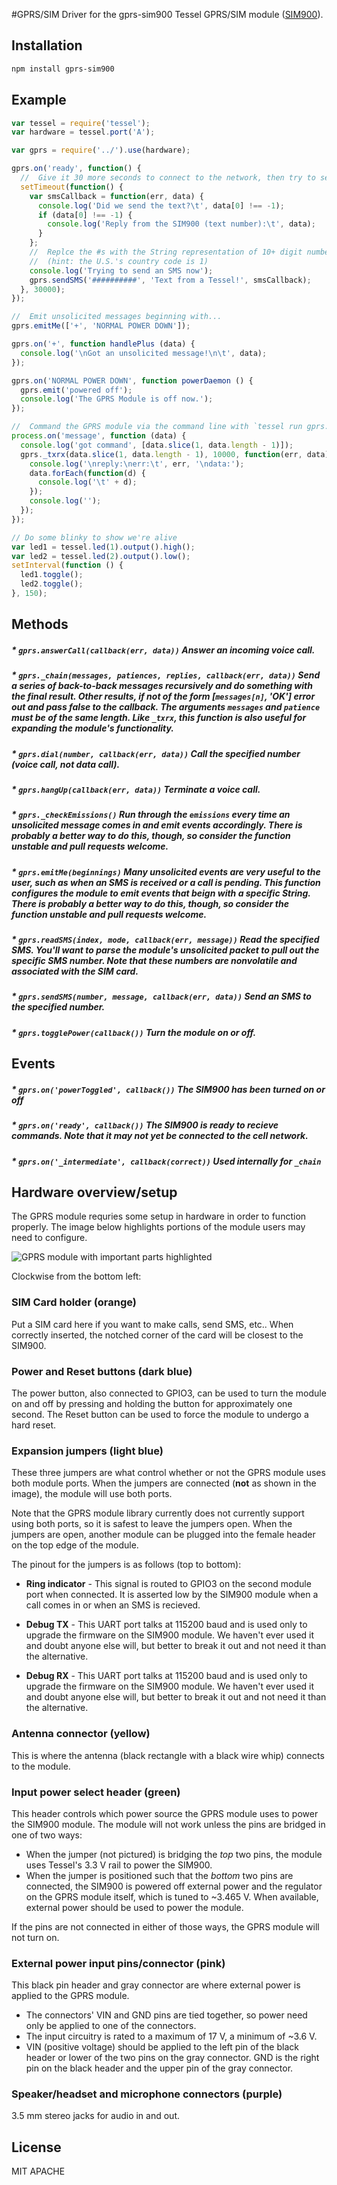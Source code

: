 #GPRS/SIM
Driver for the gprs-sim900 Tessel GPRS/SIM module ([SIM900](ftp://imall.iteadstudio.com/IM120417009_IComSat/DOC_SIM900_Hardware%20Design_V2.00.pdf)).

## Installation
```sh
npm install gprs-sim900
```
## Example
```js
var tessel = require('tessel');
var hardware = tessel.port('A');

var gprs = require('../').use(hardware);

gprs.on('ready', function() {
  //  Give it 30 more seconds to connect to the network, then try to send an SMS
  setTimeout(function() {
    var smsCallback = function(err, data) {
      console.log('Did we send the text?\t', data[0] !== -1);
      if (data[0] !== -1) {
        console.log('Reply from the SIM900 (text number):\t', data);
      }
    };
    //  Replce the #s with the String representation of 10+ digit number
    //  (hint: the U.S.'s country code is 1)
    console.log('Trying to send an SMS now');
    gprs.sendSMS('##########', 'Text from a Tessel!', smsCallback);
  }, 30000);
});

//  Emit unsolicited messages beginning with...
gprs.emitMe(['+', 'NORMAL POWER DOWN']);

gprs.on('+', function handlePlus (data) {
  console.log('\nGot an unsolicited message!\n\t', data);
});

gprs.on('NORMAL POWER DOWN', function powerDaemon () {
  gprs.emit('powered off');
  console.log('The GPRS Module is off now.');
});

//  Command the GPRS module via the command line with `tessel run gprs.js -m`
process.on('message', function (data) {
  console.log('got command', [data.slice(1, data.length - 1)]);
  gprs._txrx(data.slice(1, data.length - 1), 10000, function(err, data) {
    console.log('\nreply:\nerr:\t', err, '\ndata:');
    data.forEach(function(d) {
      console.log('\t' + d);
    });
    console.log('');
  });
});

// Do some blinky to show we're alive
var led1 = tessel.led(1).output().high();
var led2 = tessel.led(2).output().low();
setInterval(function () {
  led1.toggle();
  led2.toggle();
}, 150);

```
## Methods

##### * `gprs.answerCall(callback(err, data))` Answer an incoming voice call.

##### * `gprs._chain(messages, patiences, replies, callback(err, data))` Send a series of back-to-back messages recursively and do something with the final result. Other results, if not of the form [`messages[n]`, 'OK'] error out and pass false to the callback. The arguments `messages` and `patience` must be of the same length. Like `_txrx`, this function is also useful for expanding the module's functionality.

##### * `gprs.dial(number, callback(err, data))` Call the specified number (voice call, not data call).

##### * `gprs.hangUp(callback(err, data))` Terminate a voice call.

##### * `gprs._checkEmissions()` Run through the `emissions` every time an unsolicited message comes in and emit events accordingly. There is probably a better way to do this, though, so consider the function unstable and pull requests welcome.

##### * `gprs.emitMe(beginnings)` Many unsolicited events are very useful to the user, such as when an SMS is received or a call is pending. This function configures the module to emit events that beign with a specific String. There is probably a better way to do this, though, so consider the function unstable and pull requests welcome.

##### * `gprs.readSMS(index, mode, callback(err, message))` Read the specified SMS. You'll want to parse the module's unsolicited packet to pull out the specific SMS number. Note that these numbers are nonvolatile and associated with the SIM card. 

##### * `gprs.sendSMS(number, message, callback(err, data))` Send an SMS to the specified number.

##### * `gprs.togglePower(callback())` Turn the module on or off.

## Events

##### * `gprs.on('powerToggled', callback())` The SIM900 has been turned on or off

##### * `gprs.on('ready', callback())` The SIM900 is ready to recieve commands. Note that it may not yet be connected to the cell network. 

##### * `gprs.on('_intermediate', callback(correct))` Used internally for `_chain`

## Hardware overview/setup

The GPRS module requries some setup in hardware in order to function properly. The image below highlights portions of the module users may need to configure.

![GPRS module with important parts highlighted](https://s3.amazonaws.com/technicalmachine-assets/doc+pictures/gprs.jpg)

Clockwise from the bottom left:

### SIM Card holder (orange)

Put a SIM card here if you want to make calls, send SMS, etc.. When correctly inserted, the notched corner of the card will be closest to the SIM900.

### Power and Reset buttons (dark blue)

The power button, also connected to GPIO3, can be used to turn the module on and off by pressing and holding the button for approximately one second. The Reset button can be used to force the module to undergo a hard reset.

### Expansion jumpers (light blue)

These three jumpers are what control whether or not the GPRS module uses both module ports. When the jumpers are connected (**not** as shown in the image), the module will use both ports.

Note that the GPRS module library currently does not currently support using both ports, so it is safest to leave the jumpers open. When the jumpers are open, another module can be plugged into the female header on the top edge of the module.

The pinout for the jumpers is as follows (top to bottom):

* **Ring indicator** - This signal is routed to GPIO3 on the second module port when connected. It is asserted low by the SIM900 module when a call comes in or when an SMS is recieved.

* **Debug TX** - This UART port talks at 115200 baud and is used only to upgrade the firmware on the SIM900 module. We haven't ever used it and doubt anyone else will, but better to break it out and not need it than the alternative.

* **Debug RX** - This UART port talks at 115200 baud and is used only to upgrade the firmware on the SIM900 module. We haven't ever used it and doubt anyone else will, but better to break it out and not need it than the alternative.

### Antenna connector (yellow)

This is where the antenna (black rectangle with a black wire whip) connects to the module.

### Input power select header (green)

This header controls which power source the GPRS module uses to power the SIM900 module. The module will not work unless the pins are bridged in one of two ways:

* When the jumper (not pictured) is bridging the *top* two pins, the module uses Tessel's 3.3 V rail to power the SIM900.
* When the jumper is positioned such that the *bottom* two pins are connected, the SIM900 is powered off external power and the regulator on the GPRS module itself, which is tuned to ~3.465 V. When available, external power should be used to power the module.

If the pins are not connected in either of those ways, the GPRS module will not turn on.

### External power input pins/connector (pink)

This black pin header and gray connector are where external power is applied to the GPRS module.

* The connectors' VIN and GND pins are tied together, so power need only be applied to one of the connectors.
* The input circuitry is rated to a  maximum of 17 V, a minimum of ~3.6 V.
* VIN (positive voltage) should be applied to the left pin of the black header or lower of the two pins on the gray connector. GND is the right pin on the black header and the upper pin of the  gray connector.

### Speaker/headset and microphone connectors (purple)

3.5 mm stereo jacks for audio in and out.


## License

MIT
APACHE
